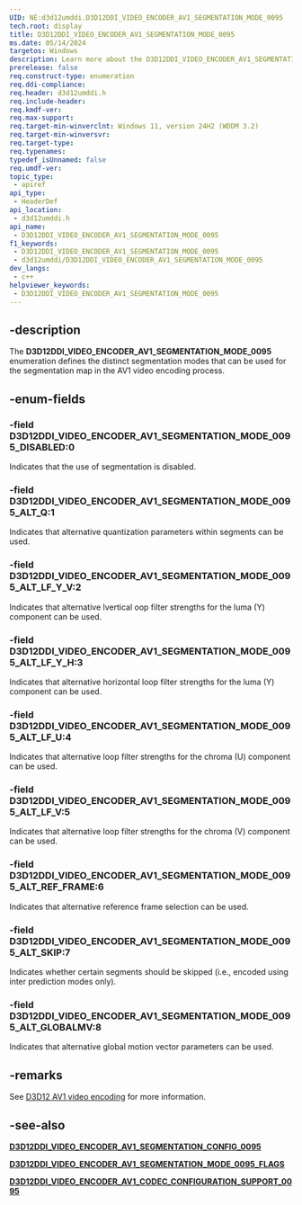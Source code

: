 ```yaml
---
UID: NE:d3d12umddi.D3D12DDI_VIDEO_ENCODER_AV1_SEGMENTATION_MODE_0095
tech.root: display
title: D3D12DDI_VIDEO_ENCODER_AV1_SEGMENTATION_MODE_0095
ms.date: 05/14/2024
targetos: Windows
description: Learn more about the D3D12DDI_VIDEO_ENCODER_AV1_SEGMENTATION_MODE_0095 enumeration.
prerelease: false
req.construct-type: enumeration
req.ddi-compliance: 
req.header: d3d12umddi.h
req.include-header: 
req.kmdf-ver: 
req.max-support: 
req.target-min-winverclnt: Windows 11, version 24H2 (WDDM 3.2)
req.target-min-winversvr: 
req.target-type: 
req.typenames: 
typedef_isUnnamed: false
req.umdf-ver: 
topic_type:
 - apiref
api_type:
 - HeaderDef
api_location:
 - d3d12umddi.h
api_name:
 - D3D12DDI_VIDEO_ENCODER_AV1_SEGMENTATION_MODE_0095
f1_keywords:
 - D3D12DDI_VIDEO_ENCODER_AV1_SEGMENTATION_MODE_0095
 - d3d12umddi/D3D12DDI_VIDEO_ENCODER_AV1_SEGMENTATION_MODE_0095
dev_langs:
 - c++
helpviewer_keywords:
 - D3D12DDI_VIDEO_ENCODER_AV1_SEGMENTATION_MODE_0095
---
```


## -description

The **D3D12DDI_VIDEO_ENCODER_AV1_SEGMENTATION_MODE_0095** enumeration defines the distinct segmentation modes that can be used for the segmentation map in the AV1 video encoding process.

## -enum-fields

### -field D3D12DDI_VIDEO_ENCODER_AV1_SEGMENTATION_MODE_0095_DISABLED:0

Indicates that the use of segmentation is disabled.

### -field D3D12DDI_VIDEO_ENCODER_AV1_SEGMENTATION_MODE_0095_ALT_Q:1

Indicates that alternative quantization parameters within segments can be used.

### -field D3D12DDI_VIDEO_ENCODER_AV1_SEGMENTATION_MODE_0095_ALT_LF_Y_V:2

Indicates that alternative lvertical oop filter strengths for the luma (Y) component can be used.

### -field D3D12DDI_VIDEO_ENCODER_AV1_SEGMENTATION_MODE_0095_ALT_LF_Y_H:3

Indicates that alternative horizontal loop filter strengths for the luma (Y) component can be used.

### -field D3D12DDI_VIDEO_ENCODER_AV1_SEGMENTATION_MODE_0095_ALT_LF_U:4

Indicates that alternative loop filter strengths for the chroma (U) component can be used.

### -field D3D12DDI_VIDEO_ENCODER_AV1_SEGMENTATION_MODE_0095_ALT_LF_V:5

Indicates that alternative loop filter strengths for the chroma (V) component can be used.

### -field D3D12DDI_VIDEO_ENCODER_AV1_SEGMENTATION_MODE_0095_ALT_REF_FRAME:6

Indicates that alternative reference frame selection can be used.

### -field D3D12DDI_VIDEO_ENCODER_AV1_SEGMENTATION_MODE_0095_ALT_SKIP:7

Indicates whether certain segments should be skipped (i.e., encoded using inter prediction modes only).

### -field D3D12DDI_VIDEO_ENCODER_AV1_SEGMENTATION_MODE_0095_ALT_GLOBALMV:8

Indicates that alternative global motion vector parameters can be used.

## -remarks

See [D3D12 AV1 video encoding](/windows-hardware/drivers/display/video-encoding-d3d12-av1) for more information.

## -see-also

[**D3D12DDI_VIDEO_ENCODER_AV1_SEGMENTATION_CONFIG_0095**](ns-d3d12umddi-d3d12ddi_video_encoder_av1_segmentation_config_0095.md)

[**D3D12DDI_VIDEO_ENCODER_AV1_SEGMENTATION_MODE_0095_FLAGS**](ne-d3d12umddi-d3d12ddi_video_encoder_av1_segmentation_mode_0095_flags.md)

[**D3D12DDI_VIDEO_ENCODER_AV1_CODEC_CONFIGURATION_SUPPORT_0095**](ns-d3d12umddi-d3d12ddi_video_encoder_av1_codec_configuration_support_0095.md)  

